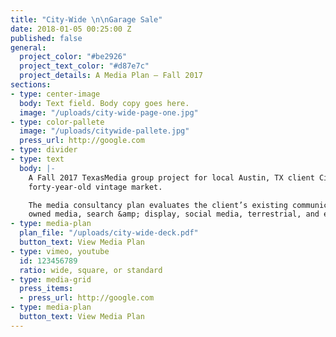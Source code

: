 ```yaml
---
title: "City-Wide \n\nGarage Sale"
date: 2018-01-05 00:25:00 Z
published: false
general:
  project_color: "#be2926"
  project_text_color: "#d87e7c"
  project_details: A Media Plan – Fall 2017
sections:
- type: center-image
  body: Text field. Body copy goes here.
  image: "/uploads/city-wide-page-one.jpg"
- type: color-pallete
  image: "/uploads/citywide-pallete.jpg"
  press_url: http://google.com
- type: divider
- type: text
  body: |-
    A Fall 2017 TexasMedia group project for local Austin, TX client City-Wide Garage Sale, a
    forty-year-old vintage market.

    The media consultancy plan evaluates the client’s existing communication efforts and proposes
    owned media, search &amp; display, social media, terrestrial, and eCommerce recommendations.
- type: media-plan
  plan_file: "/uploads/city-wide-deck.pdf"
  button_text: View Media Plan
- type: vimeo, youtube
  id: 123456789
  ratio: wide, square, or standard
- type: media-grid
  press_items:
  - press_url: http://google.com
- type: media-plan
  button_text: View Media Plan
---
```


